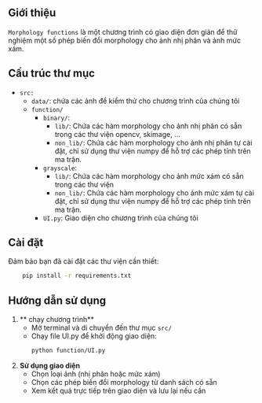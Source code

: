 ## Giới thiệu
`Morphology functions` là một chương trình có giao diện đơn giản để thử nghiệm một số phép biến đổi morphology cho ảnh nhị phân và ảnh mức xám. 
## Cấu trúc thư mục
- `src:`
  - `data/`:  chứa các ảnh để kiểm thử cho chương trình của chúng tôi
  - `function/`
    - `binary/`:
        - `lib/`:  Chứa các hàm morphology cho ảnh nhị phân có sẵn trong các thư viện opencv, skimage, ...
        - `non_lib/`: Chứa các hàm morphology cho ảnh nhị phân tự cài đặt, chỉ sử dụng thư viện numpy để hỗ trợ các phép tính trên ma trận. 
    - `grayscale`: 
        - `lib/`:  Chứa các hàm morphology cho ảnh mức xám có sẵn trong các thư viện 
        - `non_lib/`: Chứa các hàm morphology cho ảnh mức xám tự cài đặt, chỉ sử dụng thư viện numpy để hỗ trợ các phép tính trên ma trận. 
    - `UI.py`: Giao diện cho chương trình của chúng tôi 


## Cài đặt
Đảm bảo bạn đã cài đặt các thư viện cần thiết:
  ```bash
      pip install -r requirements.txt
  ```
## Hướng dẫn sử dụng
1. ** chạy chương trình**
   -  Mở terminal và di chuyển đến thư mục `src/`
   - Chạy file UI.py để khởi động giao diện:
     ```bash
     python function/UI.py
     ```
2. **Sử dụng giao diện**
   - Chọn loại ảnh (nhị phân hoặc mức xám)
   - Chọn các phép biến đổi morphology từ danh sách có sẵn
   - Xem kết quả trực tiếp trên giao diện và lưu lại nếu cần

